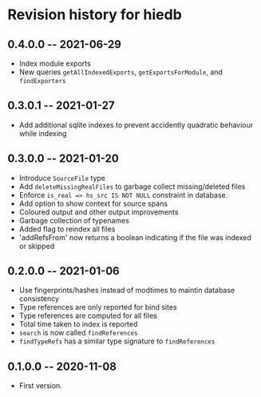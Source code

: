 # Revision history for hiedb

## 0.4.0.0 -- 2021-06-29

* Index module exports
* New queries `getAllIndexedExports`, `getExportsForModule`, and `findExporters`

## 0.3.0.1 -- 2021-01-27

* Add additional sqlite indexes to prevent accidently quadratic behaviour while indexing

## 0.3.0.0 -- 2021-01-20

* Introduce `SourceFile` type
* Add `deleteMissingRealFiles` to garbage collect missing/deleted files
* Enforce `is_real => hs_src IS NOT NULL` constraint in database.
* Add option to show context for source spans
* Coloured output and other output improvements
* Garbage collection of typenames
* Added flag to reindex all files
* 'addRefsFrom' now returns a boolean indicating if the file was indexed or skipped

## 0.2.0.0 -- 2021-01-06

* Use fingerprints/hashes instead of modtimes to maintin database consistency
* Type references are only reported for bind sites
* Type references are computed for all files
* Total time taken to index is reported
* `search` is now called `findReferences`
* `findTypeRefs` has a similar type signature to `findReferences`

## 0.1.0.0 -- 2020-11-08

* First version.

